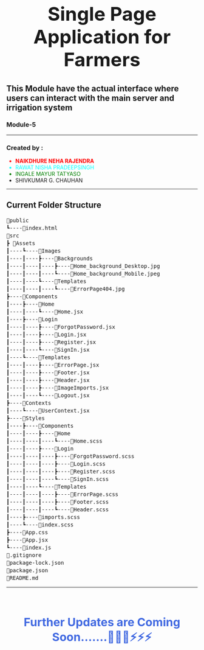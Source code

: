 <h1 style="text-align: center;font-size: 50px;" align="center">Single Page Application for Farmers</h1>

## This Module have the actual interface where users can interact with the main server and irrigation system

### Module-5

<hr>
<h3>Created by :</h3>
<ul>
    <li style="color: red; font-weight: bolder;">NAIKDHURE NEHA RAJENDRA</li>
    <li style="color: aqua;">RAWAT NISHA PRADEEPSINGH</li>
    <li style="color: green;">INGALE MAYUR TATYASO</li>
    <li>SHIVKUMAR G. CHAUHAN</li>
</ul>
<hr>

## Current Folder Structure
<pre style="line-height: 20px;">
📂public
┗----📜index.html
📂src
┣ 📂Assets
┃----┗----📂Images
┃----┃----┣----📂Backgrounds
┃----┃----┃----┣----📜Home_background_Desktop.jpg
┃----┃----┃----┗----📜Home_background_Mobile.jpeg
┃----┃----┗----📂Templates
┃----┃----┃----┗----📜ErrorPage404.jpg
┣----📂Components
┃----┣----📂Home
┃----┃----┗----📜Home.jsx
┃----┣----📂Login
┃----┃----┣----📜ForgotPassword.jsx
┃----┃----┣----📜Login.jsx
┃----┃----┣----📜Register.jsx
┃----┃----┗----📜SignIn.jsx
┃----┗----📂Templates
┃----┃----┣----📜ErrorPage.jsx
┃----┃----┣----📜Footer.jsx
┃----┃----┣----📜Header.jsx
┃----┃----┣----📜ImageImports.jsx
┃----┃----┗----📜Logout.jsx
┣----📂Contexts
┃----┗----📜UserContext.jsx
┣----📂Styles
┃----┣----📂Components
┃----┃----┣----📂Home
┃----┃----┃----┗----📜Home.scss
┃----┃----┣----📂Login
┃----┃----┃----┣----📜ForgotPassword.scss
┃----┃----┃----┣----📜Login.scss
┃----┃----┃----┣----📜Register.scss
┃----┃----┃----┗----📜SignIn.scss
┃----┃----┗----📂Templates
┃----┃----┃----┣----📜ErrorPage.scss
┃----┃----┃----┣----📜Footer.scss
┃----┃----┃----┗----📜Header.scss
┃----┣----📜imports.scss
┃----┗----📜index.scss
┣----📜App.css
┣----📜App.jsx
┗----📜index.js
📜.gitignore
📜package-lock.json
📜package.json
📜README.md
</pre>
<hr>


<br/>
<h4 align="center" style="text-align: center;font-size: 30px;color: royalblue;">Further Updates are Coming Soon.......🚀🚀🚀⚡⚡⚡</h4>